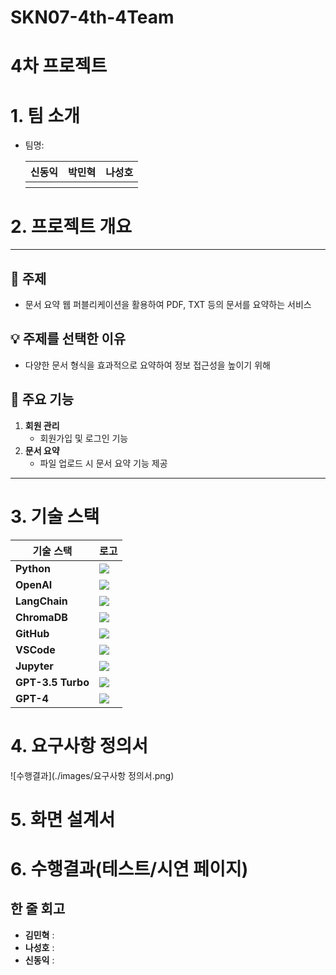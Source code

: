 # SKN07-4th-4Team

# 4차 프로젝트
 
# 1. 팀 소개
- 팀명: 
    <table>
    <tr>
        <th>신동익</th>
        <th>박민혁</th>
        <th>나성호</th>
    </tr>
    <tr>
        <th style="vertical-align: top;"></th>
        <th style="vertical-align: top;"></th>
        <th style="vertical-align: top;"></th>
        <!-- <th>role 4.</th> -->
    </tr>
    </table>
 
# 2. 프로젝트 개요
---

## 📌 주제
- 문서 요약 웹 퍼블리케이션을 활용하여 PDF, TXT 등의 문서를 요약하는 서비스

## 💡 주제를 선택한 이유
- 다양한 문서 형식을 효과적으로 요약하여 정보 접근성을 높이기 위해

## 🚀 주요 기능
1. **회원 관리**
   - 회원가입 및 로그인 기능
2. **문서 요약**
   - 파일 업로드 시 문서 요약 기능 제공

---
 
# 3. 기술 스택
| 기술 스택 | 로고 |
|-----------|------|
| **Python** | <img src="https://img.shields.io/badge/Python-3776AB?style=for-the-badge&logo=python&logoColor=white" /> |
| **OpenAI** | <img src="https://img.shields.io/badge/OpenAI-412991?style=for-the-badge&logo=openai&logoColor=white" /> |
| **LangChain** | <img src="https://img.shields.io/badge/LangChain-FF9900?style=for-the-badge" /> |
| **ChromaDB** | <img src="https://img.shields.io/badge/ChromaDB-009688?style=for-the-badge" /> |
| **GitHub** | <img src="https://img.shields.io/badge/GitHub-181717?style=for-the-badge&logo=github&logoColor=white" /> |
| **VSCode** | <img src="https://img.shields.io/badge/VSCode-007ACC?style=for-the-badge&logo=visualstudiocode&logoColor=white" /> |
| **Jupyter** | <img src="https://img.shields.io/badge/Jupyter-F37626?style=for-the-badge&logo=jupyter&logoColor=white" /> |
| **GPT-3.5 Turbo** | <img src="https://img.shields.io/badge/GPT--3.5--Turbo-412991?style=for-the-badge" /> |
| **GPT-4** | <img src="https://img.shields.io/badge/GPT--4-412991?style=for-the-badge" /> |

# 4. 요구사항 정의서
![수행결과](./images/요구사항 정의서.png)

# 5. 화면 설계서

# 6. 수행결과(테스트/시연 페이지)
 
## 한 줄 회고
- **김민혁** :
- **나성호** :
- **신동익** :
